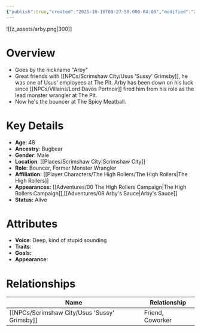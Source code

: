 ```yaml
---
{"publish":true,"created":"2025-10-16T09:27:58.000-04:00","modified":"2025-10-16T13:59:40.974-04:00","published":"2025-10-16T13:59:40.974-04:00","cssclasses":"","Age":"48","Ancestry":["Bugbear"],"Gender":"Male","Location":["[[Scrimshaw City]]"],"Role":["Bouncer, Former Monster Wrangler"],"Affiliation":["[[The High Rollers]]"],"Appearances":["[[00 The High Rollers Campaign|The High Rollers Campaign]]","[[08 Arby's Sauce|Arby's Sauce]]"],"Status":"Alive"}
---
```


![[z_assets/arby.png|300]]

# Overview
- Goes by the nickname "Arby"
- Great friends with [[NPCs/Scrimshaw City/Usus 'Sussy' Grimsby]], he was one of Usus' employees at The Pit. Arby has been down on his luck since [[NPCs/Villains/Lord Davos Portnoir]] fired him from his role as the lead monster wrangler at The Pit. 
- Now he's the bouncer at The Spicy Meatball.

# Key Details
- **Age**: 48
- **Ancestry**: Bugbear
- **Gender**: Male
- **Location**: [[Places/Scrimshaw City\|Scrimshaw City]]
- **Role**: Bouncer, Former Monster Wrangler
- **Affiliation:** [[Player Characters/The High Rollers/The High Rollers\|The High Rollers]]
- **Appearances:** [[Adventures/00 The High Rollers Campaign\|The High Rollers Campaign]],[[Adventures/08 Arby's Sauce\|Arby's Sauce]]
- **Status:** Alive

# Attributes
- **Voice**: Deep, kind of stupid sounding
- **Traits**: 
- **Goals:** 
- **Appearance**: 

# Relationships

| Name             | Relationship     |
| ---------------- | ---------------- |
| [[NPCs/Scrimshaw City/Usus 'Sussy' Grimsby]] | Friend, Coworker |
